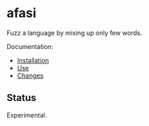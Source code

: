 # afasi

Fuzz a language by mixing up only few words.

Documentation:

* [Installation](install.md)
* [Use](use.md)
* [Changes](changes.md)

## Status

Experimental.
